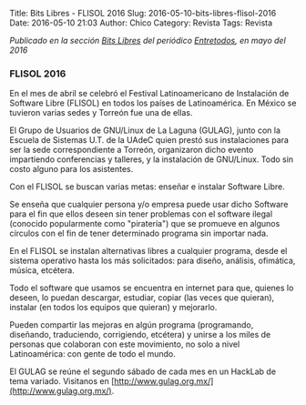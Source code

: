 Title: Bits Libres - FLISOL 2016
Slug: 2016-05-10-bits-libres-flisol-2016
Date: 2016-05-10 21:03
Author: Chico
Category: Revista
Tags: Revista


_Publicado en la sección [Bits Libres](http://www.gulag.org.mx/revista/2016-05-10-Bits-Libres.html) del periódico [Entretodos](http://periodicoentretodos.com/), en mayo del 2016_

### FLISOL 2016

En el mes de abril se celebró el Festival Latinoamericano de Instalación de Software Libre (FLISOL) en todos los países de Latinoamérica. En México se tuvieron varias sedes y Torreón fue una de ellas.

El Grupo de Usuarios de GNU/Linux de La Laguna (GULAG), junto con la Escuela de Sistemas U.T. de la UAdeC quien prestó sus instalaciones para ser la sede correspondiente a Torreón, organizaron dicho evento impartiendo conferencias y talleres, y la instalación de GNU/Linux. Todo sin costo alguno para los asistentes.

Con el FLISOL se buscan varias metas: enseñar e instalar Software Libre.

Se enseña que cualquier persona y/o empresa puede usar dicho Software para el fin que ellos deseen sin tener problemas con el software ilegal (conocido popularmente como "piratería") que se promueve en algunos círculos con el fin de tener determinado programa sin importar nada.

En el FLISOL se instalan alternativas libres a cualquier programa, desde el sistema operativo hasta los más solicitados: para diseño, análisis, ofimática, música, etcétera.

Todo el software que usamos se encuentra en internet para que, quienes lo deseen, lo puedan descargar, estudiar, copiar (las veces que quieran), instalar (en todos los equipos que quieran) y mejorarlo.

Pueden compartir las mejoras en algún programa (programando, diseñando, traduciendo, corrigiendo, etcétera) y unirse a los miles de personas que colaboran con este movimiento, no solo a nivel Latinoamérica: con gente de todo el mundo.

El GULAG se reúne el segundo sábado de cada mes en un HackLab de tema variado. Visitanos en [http://www.gulag.org.mx/](http://www.gulag.org.mx/).
